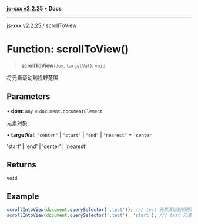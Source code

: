 [**js-xxx v2.2.25**](../README.md) • **Docs**

***

[js-xxx v2.2.25](../README.md) / scrollToView

# Function: scrollToView()

> **scrollToView**(`dom`, `targetVal`): `void`

将元素滚动到视野范围

## Parameters

• **dom**: `any` = `document.documentElement`

元素对象

• **targetVal**: `"center"` \| `"start"` \| `"end"` \| `"nearest"` = `'center'`

'start' | 'end' | 'center' | 'nearest'

## Returns

`void`

## Example

```ts
scrollIntoView(document.querySelector('.test')); /// test 元素滚动到视野范围
scrollIntoView(document.querySelector('.test'), 'start'); /// test 元素滚动到视野范围顶部
```
